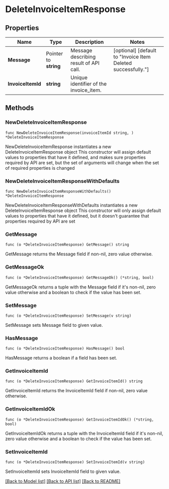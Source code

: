 # DeleteInvoiceItemResponse

## Properties

Name | Type | Description | Notes
------------ | ------------- | ------------- | -------------
**Message** | Pointer to **string** | Message describing result of API call. | [optional] [default to "Invoice Item Deleted successfully."]
**InvoiceItemId** | **string** | Unique identifier of the invoice_item. | 

## Methods

### NewDeleteInvoiceItemResponse

`func NewDeleteInvoiceItemResponse(invoiceItemId string, ) *DeleteInvoiceItemResponse`

NewDeleteInvoiceItemResponse instantiates a new DeleteInvoiceItemResponse object
This constructor will assign default values to properties that have it defined,
and makes sure properties required by API are set, but the set of arguments
will change when the set of required properties is changed

### NewDeleteInvoiceItemResponseWithDefaults

`func NewDeleteInvoiceItemResponseWithDefaults() *DeleteInvoiceItemResponse`

NewDeleteInvoiceItemResponseWithDefaults instantiates a new DeleteInvoiceItemResponse object
This constructor will only assign default values to properties that have it defined,
but it doesn't guarantee that properties required by API are set

### GetMessage

`func (o *DeleteInvoiceItemResponse) GetMessage() string`

GetMessage returns the Message field if non-nil, zero value otherwise.

### GetMessageOk

`func (o *DeleteInvoiceItemResponse) GetMessageOk() (*string, bool)`

GetMessageOk returns a tuple with the Message field if it's non-nil, zero value otherwise
and a boolean to check if the value has been set.

### SetMessage

`func (o *DeleteInvoiceItemResponse) SetMessage(v string)`

SetMessage sets Message field to given value.

### HasMessage

`func (o *DeleteInvoiceItemResponse) HasMessage() bool`

HasMessage returns a boolean if a field has been set.

### GetInvoiceItemId

`func (o *DeleteInvoiceItemResponse) GetInvoiceItemId() string`

GetInvoiceItemId returns the InvoiceItemId field if non-nil, zero value otherwise.

### GetInvoiceItemIdOk

`func (o *DeleteInvoiceItemResponse) GetInvoiceItemIdOk() (*string, bool)`

GetInvoiceItemIdOk returns a tuple with the InvoiceItemId field if it's non-nil, zero value otherwise
and a boolean to check if the value has been set.

### SetInvoiceItemId

`func (o *DeleteInvoiceItemResponse) SetInvoiceItemId(v string)`

SetInvoiceItemId sets InvoiceItemId field to given value.



[[Back to Model list]](../README.md#documentation-for-models) [[Back to API list]](../README.md#documentation-for-api-endpoints) [[Back to README]](../README.md)


